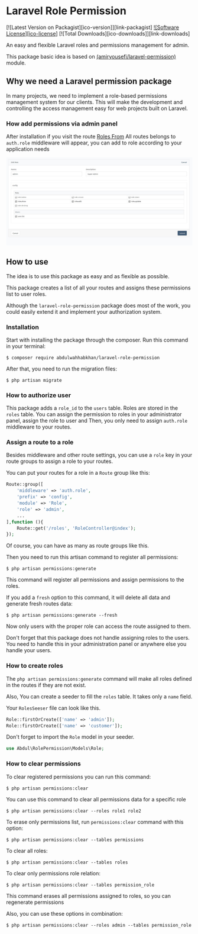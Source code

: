 # Laravel Role Permission
[![Latest Version on Packagist][ico-version]][link-packagist]
[![Software License][ico-license]](LICENSE.md)
[![Total Downloads][ico-downloads]][link-downloads]

An easy and flexible Laravel roles and permissions management for admin.

This package basic idea is based on [(amiryousefi/laravel-permission)](https://github.com/amiryousefi/laravel-permission) module.

## Why we need a Laravel permission package
In many projects, we need to implement a role-based permissions management system for our clients. This will make the development and controlling the access management easy for web projects built on Laravel.
### How add permissions via admin panel

After installation if you visit the route
[Roles From](http://127.0.0.1:8000/config/role/create) All routes belongs to `auth.role` middleware will appear, you can add to role according to your application needs

![role form](role-form.jpg?raw=true)

## How to use
The idea is to use this package as easy and as flexible as possible.


This package creates a list of all your routes and assigns these permissions list to user roles.

Although the `laravel-role-permission` package does most of the work, you could easily extend it and implement your authorization system.


### Installation
Start with installing the package through the composer. Run this command in your terminal:
```
$ composer require abdulwahhabkhan/laravel-role-permission
```

After that, you need to run the migration files:
```
$ php artisan migrate
```

### How to authorize user
This package adds a `role_id` to the `users` table.
Roles are stored in the `roles` table. You can assign the permission to roles in your administrator panel, assign the role to user and Then, you only need to assign `auth.role` middleware to your routes.

### Assign a route to a role
Besides middleware and other route settings, you can use a `role` key in your route groups to assign a role to your routes. 


You can put your routes for a role in a `Route` group like this:
```php
Route::group([
    'middleware' => 'auth.role',
    'prefix' => 'config',
    'module' => 'Role',
    'role' => 'admin',
    ...
],function (){
    Route::get('/roles', 'RoleController@index');
});
```
Of course, you can have as many as route groups like this.


Then you need to run this artisan command to register all permissions:
```
$ php artisan permissions:generate 
```
This command will register all permissions and assign permissions to the roles.

If you add a `fresh` option to this command, it will delete all data and generate fresh routes data:
```
$ php artisan permissions:generate --fresh
```

Now only users with the proper role can access the route assigned to them.

Don't forget that this package does not handle assigning roles to the users. You need to handle this in your administration panel or anywhere else you handle your users.


### How to create roles
The `php artisan permissions:generate` command will make all roles defined in the routes if they are not exist.

Also, You can create a seeder to fill the `roles` table. It takes only a `name` field.

Your `RolesSeeser` file can look like this.
```php
Role::firstOrCreate(['name' => 'admin']);
Role::firstOrCreate(['name' => 'customer']);
```
Don't forget to import the `Role` model in your seeder.
```php
use Abdul\RolePermission\Models\Role;
```

### How to clear permissions
To clear registered permissions you can run this command:
```
$ php artisan permissions:clear
```

You can use this command to clear all permissions data for a specific role
```
$ php artisan permissions:clear --roles role1 role2
```

To erase only permissions list, run `permissions:clear` command with this option:
```
$ php artisan permissions:clear --tables permissions
```

To clear all roles:
```
$ php artisan permissions:clear --tables roles
```

To clear only permissions role relation:
```
$ php artisan permissions:clear --tables permission_role
```
This command erases all permissions assigned to roles, so you can regenerate permissions

Also, you can use these options in combination:
```
$ php artisan permissions:clear --roles admin --tables permission_role
```
